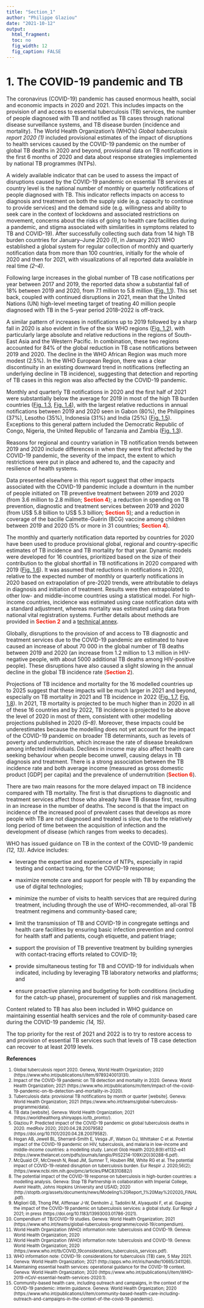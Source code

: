 ```yaml
---
title: "Section_1"
author: "Philippe Glaziou"
date: "2021-10-12"
output:
  html_fragment:
  toc: no
  fig_width: 12
  fig_caption: FALSE
---
```


# 1. The COVID-19 pandemic and TB



The coronavirus (COVID-19) pandemic has caused enormous health, social and economic impacts in 2020 and 2021. This includes impacts on the provision of and access to essential tuberculosis (TB) services, the number of people diagnosed with TB and notified as TB cases through national disease surveillance systems, and TB disease burden (incidence and mortality). The World Health Organization’s (WHO’s) *Global tuberculosis report 2020* *(1)* included provisional estimates of the impact of disruptions to health services caused by the COVID-19 pandemic on the number of global TB deaths in 2020 and beyond, provisional data on TB notifications in the first 6 months of 2020 and data about response strategies implemented by national TB programmes (NTPs).

A widely available indicator that can be used to assess the impact of disruptions caused by the COVID-19 pandemic on essential TB services at country level is the national number of monthly or quarterly notifications of people diagnosed with TB. This indicator reflects impacts on access to diagnosis and treatment on both the supply side (e.g. capacity to continue to provide services) and the demand side (e.g. willingness and ability to seek care in the context of lockdowns and associated restrictions on movement, concerns about the risks of going to health care facilities during a pandemic, and stigma associated with similarities in symptoms related to TB and COVID-19). After successfully collecting such data from 14 high TB burden countries for January–June 2020 *(1)*, in January 2021 WHO established a global system for regular collection of monthly and quarterly notification data from more than 100 countries, initially for the whole of 2020 and then for 2021, with visualizations of all reported data available in real time *(2–4)*. 

Following large increases in the global number of TB case notifications per year between 2017 and 2019, the reported data show a substantial fall of 18% between 2019 and 2020, from 7.1 million to 5.8 million (<span class="red">[Fig. 1.1](#fig--1-1)</span>). This set back, coupled with continued disruptions in 2021, mean that the United Nations (UN) high-level meeting target of treating 40 million people diagnosed with TB in the 5-year period 2018–2022 is off-track.  

A similar pattern of increases in notifications up to 2019 followed by a sharp fall in 2020 is also evident in five of the six WHO regions (<span class="red">[Fig. 1.2](#fig--1-2)</span>), with particularly large absolute and relative reductions in the regions of South-East Asia and the Western Pacific. In combination, these two regions accounted for 84% of the global reduction in TB case notifications between 2019 and 2020. The decline in the WHO African Region was much more modest (2.5%). In the WHO European Region, there was a clear discontinuity in an existing downward trend in notifications (reflecting an underlying decline in TB incidence), suggesting that detection and reporting of TB cases in this region was also affected by the COVID-19 pandemic.

Monthly and quarterly TB notifications in 2020 and the first half of 2021 were substantially below the average for 2019 in most of the high TB burden countries (<span class="red">[Fig. 1.3](#fig--1-3)</span>, <span class="red">[Fig. 1.4](#fig--1-4)</span>), with the largest relative reductions in annual notifications between 2019 and 2020 seen in Gabon (80%), the Philippines (37%), Lesotho (35%), Indonesia (31%) and India (25%) (<span class="red">[Fig. 1.5](#fig--1-5)</span>).  Exceptions to this general pattern included the Democratic Republic of Congo, Nigeria, the United Republic of Tanzania and Zambia (<span class="red">[Fig. 1.3](#fig--1-3)</span>). 

Reasons for regional and country variation in TB notification trends between 2019 and 2020  include differences in when they were first affected by the COVID-19 pandemic, the severity of the impact, the extent to which restrictions were put in place and adhered to, and the capacity and resilience of health systems. 

Data presented elsewhere in this report suggest that other impacts associated with the COVID-19 pandemic include a downturn in the number of people initiated on TB preventive treatment between 2019 and 2020 (from 3.6 million to 2.8 million; <span style="color:#F21905;"><strong>Section 4</strong></span>); a reduction in spending on TB prevention, diagnostic and treatment services between 2019 and 2020 (from US$ 5.8 billion to US$ 5.3 billion; <span style="color:#F21905;"><strong>Section 5</strong></span>); and a reduction in coverage of the  bacille Calmette-Guérin (BCG) vaccine among children between 2019 and 2020 (5% or more in 31 countries; <span style="color:#F21905;"><strong>Section 4</strong></span>). 

The monthly and quarterly notification data reported by countries for 2020 have been used to produce provisional global, regional and country-specific estimates of TB incidence and TB mortality for that year. Dynamic models were developed for 16 countries, prioritized based on the size of their contribution to the global shortfall in TB notifications in 2020 compared with 2019 (<span class="red">[Fig. 1.6](#fig--1-6)</span>). It was assumed that reductions in notifications in 2020, relative to the expected number of monthly or quarterly notifications in 2020 based on extrapolation of pre-2020 trends, were attributable to delays in diagnosis and initiation of treatment. Results were then extrapolated to other low- and middle-income countries using a statistical model. For high-income countries, incidence was estimated using case notification data with a standard adjustment, whereas mortality was estimated using data from national vital registration systems. Further details about methods are provided in <span style="color:#F21905;"><strong>Section 2</strong></span> and a [technical annex](https://who.int/teams/global-tuberculosis-programme/tb-reports/global-tuberculosis-report-2021/technicalannexes). 

Globally, disruptions to the provision of and access to TB diagnostic and treatment services due to the COVID-19 pandemic are estimated to have caused an increase of about 70 000 in the global number of TB deaths between 2019 and 2020 (an increase from 1.2 million to 1.3 million in HIV-negative people, with about 5000 additional TB deaths among HIV-positive people). These disruptions have also caused a slight slowing in the annual decline in the global TB incidence rate (<span style="color:#F21905;"><strong>Section 2</strong></span>). 

Projections of TB incidence and mortality for the 16 modelled countries up to 2025 suggest that these impacts will be much larger in 2021 and beyond, especially on TB mortality in 2021 and TB incidence in 2022 (<span class="red">[Fig. 1.7](#fig--1-7)</span>, <span class="red">[Fig. 1.8](#fig--1-8)</span>). In 2021, TB mortality is projected to be much higher than in 2020 in all of these 16 countries and by 2022, TB incidence is projected to be above the level of 2020 in most of them, consistent with other modelling projections published in 2020 *(5–8)*. Moreover, these impacts could be underestimates because the modelling does not yet account for the impact of the COVID-19 pandemic on broader TB determinants, such as levels of poverty and undernutrition, which increase the rate of disease breakdown among infected individuals. Declines in income may also affect health care seeking behaviour when people become unwell, causing delays in TB diagnosis and treatment. There is a strong association between the TB incidence rate and both average income (measured as gross domestic product [GDP] per capita) and the prevalence of undernutrition (<span style="color:#F21905;"><strong>Section 6</strong></span>).

There are two main reasons for the more delayed impact on TB incidence compared with TB mortality. The first is that disruptions to diagnostic and treatment services affect those who already have TB disease first, resulting in an increase in the number of deaths. The second is that the impact on incidence of the increased pool of prevalent cases that develops as more people with TB are not diagnosed and treated is slow, due to the relatively long period of time between the acquisition of infection and the development of disease (which ranges from weeks to decades). 


WHO has issued guidance on TB in the context of the COVID-19 pandemic *(12, 13)*. Advice includes: 

* leverage the expertise and experience of NTPs, especially in rapid testing and contact tracing, for the COVID-19 response;

* maximize remote care and support for people with TB by expanding the use of digital technologies;

* minimize the number of visits to health services that are required during treatment, including through the use of WHO-recommended, all-oral TB treatment regimens and community-based care;

* limit the transmission of TB and COVID-19 in congregate settings and health care facilities by ensuring basic infection prevention and control for health staff and patients, cough etiquette, and patient triage;

* support the provision of TB preventive treatment by building synergies with contact-tracing efforts related to COVID-19;

* provide simultaneous testing for TB and COVID-19 for individuals when indicated, including by leveraging TB laboratory networks and platforms; and

* ensure proactive planning and budgeting for both conditions (including for the catch-up phase), procurement of supplies and risk management.

Content related to TB has also been included in WHO guidance on maintaining essential health services and the role of community-based care during the COVID-19 pandemic *(14, 15)*.

The top priority for the rest of 2021 and 2022 is to try to restore access to and provision of essential TB services such that levels of TB case detection can recover to at least 2019 levels. 



<p><strong>References</strong></p>
<ol style="font-size:80%;">


<li>	Global tuberculosis report 2020. Geneva, World Health Organization; 2020 (https://www.who.int/publications/i/item/9789240013131). </li>

<li>	Impact of the COVID-19 pandemic on TB detection and mortality in 2020. Geneva: World Health Organization; 2021 (https://www.who.int/publications/m/item/impact-of-the-covid-19-pandemic-on-tb-detection-and-mortality-in-2020). </li>

<li>	Tuberculosis data: provisional TB notifications by month or quarter [website]. Geneva: World Health Organization; 2021 (https://www.who.int/teams/global-tuberculosis-programme/data). </li>

<li>	TB data [website]. Geneva: World Health Organization; 2021 (https://worldhealthorg.shinyapps.io/tb_pronto/). </li>

<li>	Glaziou P. Predicted impact of the COVID-19 pandemic on global tuberculosis deaths in 2020. medRxiv 2020; 2020.04.28.20079582  (https://doi.org/10.1101/2020.04.28.20079582).</li>

<li>	Hogan AB, Jewell BL, Sherrard-Smith E,  Vesga JF, Watson OJ, Whittaker C et al. Potential impact of the COVID-19 pandemic on HIV, tuberculosis, and malaria in low-income and middle-income countries: a modelling study. Lancet Glob Health 2020;8(9):e1132–e41 (https://www.thelancet.com/pdfs/journals/langlo/PIIS2214-109X(20)30288-6.pdf).</li>

<li>	McQuaid CF, McCreesh N, Read JM, Sumner T, Houben RM, White RG et al. The potential impact of COVID-19-related disruption on tuberculosis burden. Eur Respir J. 2020;56(2);(https://www.ncbi.nlm.nih.gov/pmc/articles/PMC8310882/)</li>

<li>	The potential impact of the COVID-19 response on tuberculosis in high-burden countries: a modelling analysis. Geneva: Stop TB Partnership in collaboration with Imperial College, Avenir Health, Johns Hopkins University and USAID; 2020 (http://stoptb.org/assets/documents/news/Modeling%20Report_1%20May%202020_FINAL.pdf).</li>

<li>	Migliori GB, Thong PM, Alffenaar J-W, Denholm J, Tadolini M, Alyaquobi F, et al. Gauging the impact of the COVID-19 pandemic on tuberculosis services: a global study. Eur Respir J 2021; in press (https://doi.org/10.1183/13993003.01786-2021).</li>

<li> Compendium of TB/COVID-19 studies. Geneva: World Health Organization; 2021 (https://www.who.int/teams/global-tuberculosis-programme/covid-19/compendium).</li>

<li> World Health Organization (WHO) information note: tuberculosis and COVID-19. Geneva: World Health Organization; 2020 </li>

<li>	World Health Organization (WHO) information note: tuberculosis and COVID-19. Geneva: World Health Organization; 2020 (https://www.who.int/tb/COVID_19considerations_tuberculosis_services.pdf).</li>

<li>	WHO information note: COVID-19: considerations for tuberculosis (TB) care, 5 May 2021. Geneva: World Health Organization; 2021 (http://apps.who.int/iris/handle/10665/341126).</li>

<li>	Maintaining essential health services: operational guidance for the COVID-19 context. Geneva: World Health Organization; 2020 (https://www.who.int/publications/i/item/WHO-2019-nCoV-essential-health-services-2020.1).</li>

<li>	Community-based health care, including outreach and campaigns, in the context of the COVID-19 pandemic: interim guidance. Geneva: World Health Organization; 2020 (https://www.who.int/publications/i/item/community-based-health-care-including-outreach-and-campaigns-in-the-context-of-the-covid-19-pandemic).</li>

</ol>
</p>

